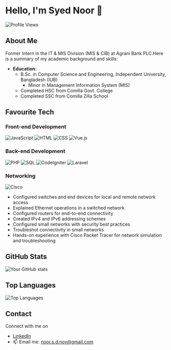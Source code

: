 # Hello, I'm Syed Noor 👋

![Profile Views](https://komarev.com/ghpvc/?username=Noorsyedd)

## About Me

Former Intern in the IT & MIS Division (MIS & CIB) at Agrani Bank PLC.Here is a summary of my academic background and skills:

- **Education:**
  - B.Sc. in Computer Science and Engineering, Independent University, Bangladesh (IUB)
    - Minor in Management Information System (MIS)
  - Completed HSC from Comilla Govt. College
  - Completed SSC from Comilla Zilla School

## Favourite Tech

### Front-end Development

![JavaScript](https://img.shields.io/badge/JavaScript-F7DF1E?style=for-the-badge&logo=javascript&logoColor=black)
![HTML](https://img.shields.io/badge/HTML-E34F26?style=for-the-badge&logo=html5&logoColor=white)
![CSS](https://img.shields.io/badge/CSS-1572B6?style=for-the-badge&logo=css3&logoColor=white)
![Vue.js](https://img.shields.io/badge/Vue.js-4FC08D?style=for-the-badge&logo=vue.js&logoColor=white)

### Back-end Development

![PHP](https://img.shields.io/badge/PHP-777BB4?style=for-the-badge&logo=php&logoColor=white)
![SQL](https://img.shields.io/badge/SQL-4479A1?style=for-the-badge&logo=postgresql&logoColor=white)
![CodeIgniter](https://img.shields.io/badge/CodeIgniter-EF4223?style=for-the-badge&logo=codeigniter&logoColor=white)
![Laravel](https://img.shields.io/badge/Laravel-FF2D20?style=for-the-badge&logo=laravel&logoColor=white)

### Networking

![Cisco](https://img.shields.io/badge/Cisco-1BA0D7?style=for-the-badge&logo=cisco&logoColor=white)

- Configured switches and end devices for local and remote network access
- Explained Ethernet operations in a switched network
- Configured routers for end-to-end connectivity
- Created IPv4 and IPv6 addressing schemes
- Configured small networks with security best practices
- Troubleshot connectivity in small networks
- Hands-on experience with Cisco Packet Tracer for network simulation and troubleshooting

## GitHub Stats

![Your GitHub stats](https://github-readme-stats.vercel.app/api?username=Noorsyedd&show_icons=true&hide_border=true)

## Top Languages

![Top Languages](https://github-readme-stats.vercel.app/api/top-langs/?username=Noorsyedd&layout=compact)

## Contact

Connect with me on 
- [LinkedIn](https://www.linkedin.com/in/noor-syed-578521307/)
- 📫 Email me: [noor.s.d.nov@gmail.com](mailto:noor.s.d.nov@gmail.com)
